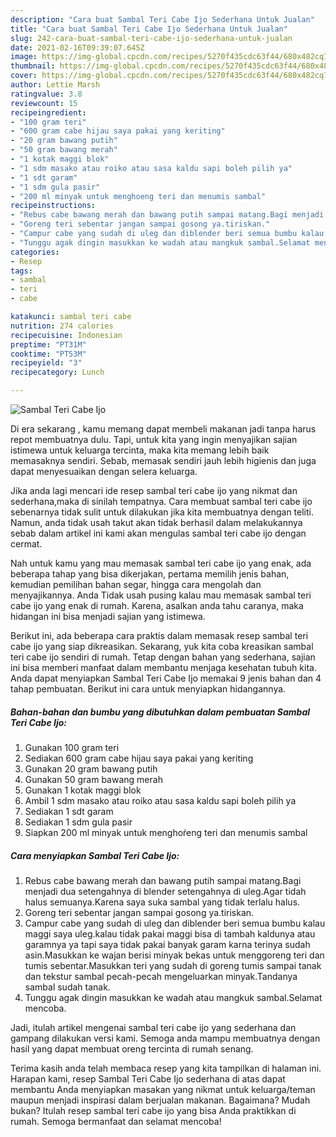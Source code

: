 ```yaml
---
description: "Cara buat Sambal Teri Cabe Ijo Sederhana Untuk Jualan"
title: "Cara buat Sambal Teri Cabe Ijo Sederhana Untuk Jualan"
slug: 242-cara-buat-sambal-teri-cabe-ijo-sederhana-untuk-jualan
date: 2021-02-16T09:39:07.645Z
image: https://img-global.cpcdn.com/recipes/5270f435cdc63f44/680x482cq70/sambal-teri-cabe-ijo-foto-resep-utama.jpg
thumbnail: https://img-global.cpcdn.com/recipes/5270f435cdc63f44/680x482cq70/sambal-teri-cabe-ijo-foto-resep-utama.jpg
cover: https://img-global.cpcdn.com/recipes/5270f435cdc63f44/680x482cq70/sambal-teri-cabe-ijo-foto-resep-utama.jpg
author: Lettie Marsh
ratingvalue: 3.8
reviewcount: 15
recipeingredient:
- "100 gram teri"
- "600 gram cabe hijau saya pakai yang keriting"
- "20 gram bawang putih"
- "50 gram bawang merah"
- "1 kotak maggi blok"
- "1 sdm masako atau roiko atau sasa kaldu sapi boleh pilih ya"
- "1 sdt garam"
- "1 sdm gula pasir"
- "200 ml minyak untuk menghoeng teri dan menumis sambal"
recipeinstructions:
- "Rebus cabe bawang merah dan bawang putih sampai matang.Bagi menjadi dua setengahnya di blender setengahnya di uleg.Agar tidah halus semuanya.Karena saya suka sambal yang tidak terlalu halus."
- "Goreng teri sebentar jangan sampai gosong ya.tiriskan."
- "Campur cabe yang sudah di uleg dan diblender beri semua bumbu kalau maggi saya uleg.kalau tidak pakai maggi bisa di tambah kaldunya atau garamnya ya tapi saya tidak pakai banyak garam karna terinya sudah asin.Masukkan ke wajan berisi minyak bekas untuk menggoreng teri dan tumis sebentar.Masukkan teri yang sudah di goreng tumis sampai tanak dan tekstur sambal pecah-pecah mengeluarkan minyak.Tandanya sambal sudah tanak."
- "Tunggu agak dingin masukkan ke wadah atau mangkuk sambal.Selamat mencoba."
categories:
- Resep
tags:
- sambal
- teri
- cabe

katakunci: sambal teri cabe 
nutrition: 274 calories
recipecuisine: Indonesian
preptime: "PT31M"
cooktime: "PT53M"
recipeyield: "3"
recipecategory: Lunch

---
```



![Sambal Teri Cabe Ijo](https://img-global.cpcdn.com/recipes/5270f435cdc63f44/680x482cq70/sambal-teri-cabe-ijo-foto-resep-utama.jpg)

Di era  sekarang , kamu memang dapat membeli makanan jadi tanpa harus repot membuatnya dulu. Tapi, untuk kita yang ingin menyajikan sajian istimewa untuk keluarga tercinta, maka kita memang lebih baik memasaknya sendiri. Sebab, memasak sendiri jauh lebih higienis dan juga dapat menyesuaikan dengan selera keluarga.

Jika anda lagi mencari ide resep sambal teri cabe ijo yang nikmat dan sederhana,maka di sinilah tempatnya. Cara membuat sambal teri cabe ijo  sebenarnya tidak sulit untuk dilakukan jika kita membuatnya dengan teliti. Namun, anda tidak usah takut akan tidak berhasil dalam melakukannya 
sebab dalam artikel ini kami akan mengulas sambal teri cabe ijo dengan cermat.  



Nah untuk kamu yang mau memasak sambal teri cabe ijo yang enak, ada beberapa tahap yang bisa dikerjakan, pertama memilih jenis bahan, kemudian pemilihan bahan segar, hingga cara mengolah dan menyajikannya. Anda Tidak usah pusing kalau mau memasak sambal teri cabe ijo yang enak di rumah. Karena, asalkan anda  tahu caranya, maka hidangan ini bisa menjadi sajian yang istimewa.

Berikut ini, ada beberapa cara praktis  dalam memasak resep sambal teri cabe ijo yang siap dikreasikan. Sekarang, yuk kita coba kreasikan sambal teri cabe ijo sendiri di rumah. Tetap dengan bahan yang sederhana, sajian ini bisa memberi manfaat dalam membantu menjaga kesehatan tubuh kita. Anda dapat menyiapkan Sambal Teri Cabe Ijo memakai 9 jenis bahan dan 4 tahap pembuatan. Berikut ini cara untuk menyiapkan hidangannya.

<!--inarticleads1-->

##### Bahan-bahan dan bumbu yang dibutuhkan dalam pembuatan Sambal Teri Cabe Ijo:

1. Gunakan 100 gram teri
1. Sediakan 600 gram cabe hijau saya pakai yang keriting
1. Gunakan 20 gram bawang putih
1. Gunakan 50 gram bawang merah
1. Gunakan 1 kotak maggi blok
1. Ambil 1 sdm masako atau roiko atau sasa kaldu sapi boleh pilih ya
1. Sediakan 1 sdt garam
1. Sediakan 1 sdm gula pasir
1. Siapkan 200 ml minyak untuk menghoŕeng teri dan menumis sambal




<!--inarticleads2-->

##### Cara menyiapkan Sambal Teri Cabe Ijo:

1. Rebus cabe bawang merah dan bawang putih sampai matang.Bagi menjadi dua setengahnya di blender setengahnya di uleg.Agar tidah halus semuanya.Karena saya suka sambal yang tidak terlalu halus.
1. Goreng teri sebentar jangan sampai gosong ya.tiriskan.
1. Campur cabe yang sudah di uleg dan diblender beri semua bumbu kalau maggi saya uleg.kalau tidak pakai maggi bisa di tambah kaldunya atau garamnya ya tapi saya tidak pakai banyak garam karna terinya sudah asin.Masukkan ke wajan berisi minyak bekas untuk menggoreng teri dan tumis sebentar.Masukkan teri yang sudah di goreng tumis sampai tanak dan tekstur sambal pecah-pecah mengeluarkan minyak.Tandanya sambal sudah tanak.
1. Tunggu agak dingin masukkan ke wadah atau mangkuk sambal.Selamat mencoba.




Jadi, itulah artikel mengenai  sambal teri cabe ijo  yang sederhana dan gampang dilakukan versi kami. Semoga anda mampu membuatnya dengan hasil yang dapat membuat oreng tercinta di rumah senang. 

Terima kasih anda telah membaca resep yang kita tampilkan di halaman ini. Harapan kami, resep  Sambal Teri Cabe Ijo sederhana di atas dapat membantu Anda menyiapkan masakan yang nikmat untuk keluarga/teman maupun menjadi inspirasi dalam berjualan makanan. Bagaimana? Mudah bukan? Itulah resep sambal teri cabe ijo yang bisa Anda praktikkan di rumah. Semoga bermanfaat dan selamat mencoba!

